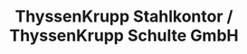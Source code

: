 ---
title: "ThyssenKrupp Stahlkontor / ThyssenKrupp Schulte GmbH"
url: /duesseldorf/thyssenkrupp-stahlkontor-thyssenkrupp-schulte-gmbh/
shop: Allgemein
---